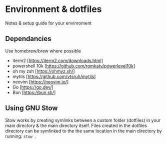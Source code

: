 # Environment & dotfiles

Notes & setup guide for your envinroment

## Dependancies
Use homebrew/brew where possible
- iterm2 [https://iterm2.com/downloads.html]
- powershell 10k [https://github.com/romkatv/powerlevel10k]
- oh my zsh [https://ohmyz.sh/]
- mytils [https://github.com/ytsruh/mytils]
- neovim [https://neovim.io/]
- Go [https://go.dev/]
- Bun [https://bun.sh/]

## Using GNU Stow
Stow works by creating symlinks between a custom folder (dotfiles) in your main directory & the main directory itself. Files created in the dotfiles directory can be symlinked to the the same location in the main directory by running:
`stow .`

